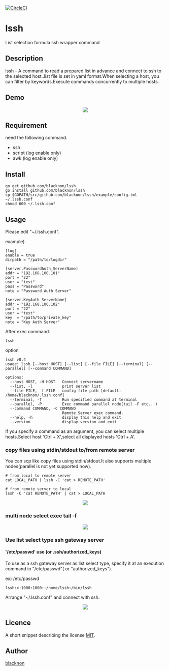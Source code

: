 [![CircleCI](https://circleci.com/gh/blacknon/lssh.svg?style=svg)](https://circleci.com/gh/blacknon/lssh)

lssh
====

List selection formula ssh wrapper command

## Description

lssh - A command to read a prepared list in advance and connect to ssh to the selected host..list file is set in yaml format.When selecting a host, you can filter by keywords.Execute commands concurrently to multiple hosts.

## Demo

<p align="center">
<img src="./example/lssh.gif" />
</p>

## Requirement

need the following command.

- ssh
- script (log enable only)
- awk (log enable only)

## Install

    go get github.com/blacknon/lssh
    go install github.com/blacknon/lssh
    cp $GOPATH/src/github.com/blacknon/lssh/example/config.tml ~/.lssh.conf
    chmod 600 ~/.lssh.conf

## Usage

Please edit "~/.lssh.conf".

example)

	[log]
	enable = true
	dirpath = "/path/to/logdir"

	[server.PasswordAuth_ServerName]
	addr = "192.168.100.101"
	port = "22"
	user = "test"
	pass = "Password"
	note = "Password Auth Server"

	[server.KeyAuth_ServerName]
	addr = "192.168.100.102"
	port = "22"
	user = "test"
	key  = "/path/to/private_key"
	note = "Key Auth Server"


After exec command.

    lssh


option

	lssh v0.4
	usage: lssh [--host HOST] [--list] [--file FILE] [--terminal] [--parallel] [--command COMMAND]

	options:
	  --host HOST, -H HOST   Connect servername
	  --list, -l             print server list
	  --file FILE, -f FILE   config file path [default: /home/blacknon/.lssh.conf]
	  --terminal, -T         Run specified command at terminal
	  --parallel, -P         Exec command parallel node(tail -F etc...)
	  --command COMMAND, -C COMMAND
	                         Remote Server exec command.
	  --help, -h             display this help and exit
	  --version              display version and exit

If you specify a command as an argument, you can select multiple hosts.Select host 'Ctrl + X',select all displayed hosts 'Ctrl + A'.


### copy files using stdin/stdout to/from remote server

You can scp like copy files using stdin/stdout.It also supports multiple nodes(parallel is not yet supported now).

	# from local to remote server
	cat LOCAL_PATH | lssh -C 'cat > REMOTE_PATH'

	# from remote server to local
	lssh -C 'cat REMOTE_PATH' | cat > LOCAL_PATH

<p align="center">
<img src="./example/lssh_stdcp.gif" />
</p>


### multi node select exec tail -f

<p align="center">
<img src="./example/lssh_parallel.gif" />
</p>

### Use list select type ssh gateway server

#### '/etc/passwd' use (or .ssh/authorized_keys)

To use as a ssh gateway server as list select type, specify it at an execution command in "/etc/passwd"( or "authorized_keys").

ex) /etc/passwd

    lssh:x:1000:1000::/home/lssh:/bin/lssh

Arrange "~/.lssh.conf" and connect with ssh.

<p align="center">
<img src="./example/lssh_withpasswd.gif" />
</p>

## Licence

A short snippet describing the license [MIT](https://github.com/blacknon/lssh/blob/master/LICENSE.md).

## Author

[blacknon](https://github.com/blacknon)
